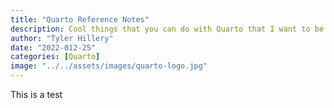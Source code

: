 ```yaml
---
title: "Quarto Reference Notes"
description: Cool things that you can do with Quarto that I want to be able to reference back to
author: "Tyler Hillery"
date: "2022-012-25"
categories: [Quarto]
image: "../../assets/images/quarto-logo.jpg"
---
```


This is a test